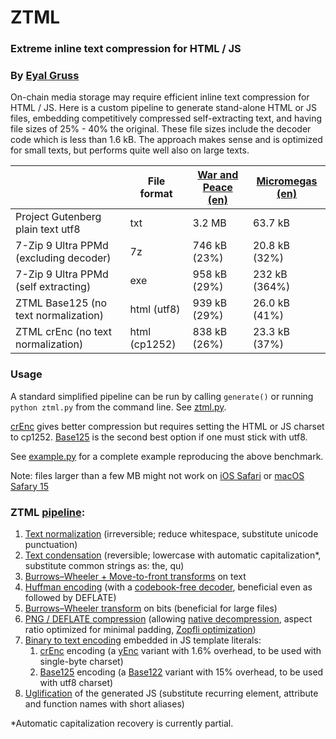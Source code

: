 # ZTML

### Extreme inline text compression for HTML / JS
### By [Eyal Gruss](https://eyalgruss.com)

On-chain media storage may require efficient inline text compression for HTML / JS.
Here is a custom pipeline to generate stand-alone HTML or JS files, embedding competitively compressed self-extracting text, and having file sizes of 25% - 40% the original.
These file sizes include the decoder code which is less than 1.6 kB.
The approach makes sense and is optimized for small texts, but performs quite well also on large texts.

|                                        | File format   | [War and Peace (en)](https://gutenberg.org/files/2600/2600-0.txt) | [Micromegas (en)](https://gutenberg.org/files/30123/30123-8.txt) |
|----------------------------------------|---------------|-------------------------------------------------------------------|------------------------------------------------------------------|
| Project Gutenberg plain text utf8      | txt           | 3.2 MB                                                            | 63.7 kB                                                          |
| 7-Zip 9 Ultra PPMd (excluding decoder) | 7z            | 746 kB (23%)                                                      | 20.8 kB (32%)                                                    |
| 7-Zip 9 Ultra PPMd (self extracting)   | exe           | 958 kB (29%)                                                      | 232 kB (364%)                                                    |
| ZTML Base125 (no text normalization)   | html (utf8)   | 939 kB (29%)                                                      | 26.0 kB (41%)                                                    |
| ZTML crEnc (no text normalization)     | html (cp1252) | 838 kB (26%)                                                      | 23.3 kB (37%)                                                    |

### Usage
A standard simplified pipeline can be run by calling `generate()` or running `python ztml.py` from the command line. See [ztml.py](ztml/ztml.py).

[crEnc](ztml/crenc.py) gives better compression but requires setting the HTML or JS charset to cp1252. [Base125](ztml/base125.py) is the second best option if one must stick with utf8. 

See [example.py](example.py) for a complete example reproducing the above benchmark.

Note: files larger than a few MB might not work on [iOS Safari](https://pqina.nl/blog/canvas-area-exceeds-the-maximum-limit) or [macOS Safary 15](https://bugs.webkit.org/show_bug.cgi?id=230855)

### ZTML [pipeline](ztml/ztml.py):
1. [Text normalization](ztml/text_utils.py) (irreversible; reduce whitespace, substitute unicode punctuation)
2. [Text condensation](ztml/text_utils.py) (reversible; lowercase with automatic capitalization*, substitute common strings as: the, qu)
3. [Burrows–Wheeler + Move-to-front transforms](ztml/bwt_mtf.py) on text
4. [Huffman encoding](ztml/huffman.py) (with a [codebook-free decoder](https://researchgate.net/publication/3159499_On_the_implementation_of_minimum_redundancy_prefix_codes), beneficial even as followed by DEFLATE)
5. [Burrows–Wheeler transform](ztml/bwt_mtf.py) on bits (beneficial for large files)
6. [PNG / DEFLATE compression](ztml/deflate.py) (allowing [native decompression](https://web.archive.org/web/20090220141811/http://blog.nihilogic.dk/2008/05/compression-using-canvas-and-png.html
), aspect ratio optimized for minimal padding, [Zopfli optimization](https://github.com/google/zopfli))
7. [Binary to text encoding](https://en.wikipedia.org/wiki/Binary-to-text_encoding) embedded in JS template literals:
     1. [crEnc](ztml/crenc.py) encoding (a [yEnc](http://www.yenc.org) variant with 1.6% overhead, to be used with single-byte charset)
     2. [Base125](ztml/base125.py) encoding (a [Base122](https://blog.kevinalbs.com/base122) variant with 15% overhead, to be used with utf8 charset)
8. [Uglification](ztml/webify.py) of the generated JS (substitute recurring element, attribute and function names with short aliases)

*Automatic capitalization recovery is currently partial.
